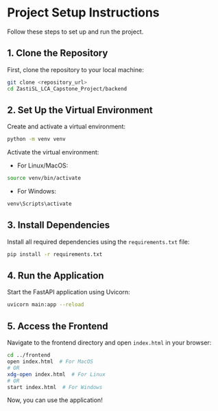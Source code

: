 # Project Setup Instructions

Follow these steps to set up and run the project.

## 1. Clone the Repository

First, clone the repository to your local machine:

```bash
git clone <repository_url>
cd ZastiSL_LCA_Capstone_Project/backend
```


## 2. Set Up the Virtual Environment

Create and activate a virtual environment:

```bash
python -m venv venv
```

Activate the virtual environment:

- For Linux/MacOS:

```bash
source venv/bin/activate
```

- For Windows:

```bash
venv\Scripts\activate
```

## 3. Install Dependencies

Install all required dependencies using the `requirements.txt` file:

```bash
pip install -r requirements.txt
```

## 4. Run the Application

Start the FastAPI application using Uvicorn:

```bash
uvicorn main:app --reload
```

## 5. Access the Frontend

Navigate to the frontend directory and open `index.html` in your browser:

```bash
cd ../frontend
open index.html  # For MacOS
# OR
xdg-open index.html  # For Linux
# OR
start index.html  # For Windows
```

Now, you can use the application!
